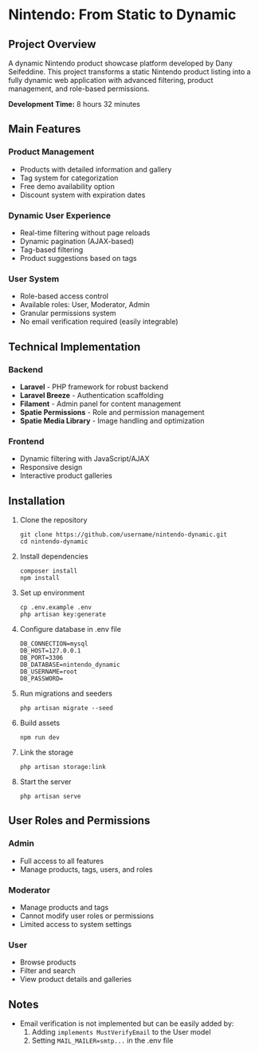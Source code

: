 # Nintendo: From Static to Dynamic

## Project Overview

A dynamic Nintendo product showcase platform developed by Dany Seifeddine. This project transforms a static Nintendo product listing into a fully dynamic web application with advanced filtering, product management, and role-based permissions.

**Development Time:** 8 hours 32 minutes

## Main Features

### Product Management

-   Products with detailed information and gallery
-   Tag system for categorization
-   Free demo availability option
-   Discount system with expiration dates

### Dynamic User Experience

-   Real-time filtering without page reloads
-   Dynamic pagination (AJAX-based)
-   Tag-based filtering
-   Product suggestions based on tags

### User System

-   Role-based access control
-   Available roles: User, Moderator, Admin
-   Granular permissions system
-   No email verification required (easily integrable)

## Technical Implementation

### Backend

-   **Laravel** - PHP framework for robust backend
-   **Laravel Breeze** - Authentication scaffolding
-   **Filament** - Admin panel for content management
-   **Spatie Permissions** - Role and permission management
-   **Spatie Media Library** - Image handling and optimization

### Frontend

-   Dynamic filtering with JavaScript/AJAX
-   Responsive design
-   Interactive product galleries

## Installation

1. Clone the repository

    ```
    git clone https://github.com/username/nintendo-dynamic.git
    cd nintendo-dynamic
    ```

2. Install dependencies

    ```
    composer install
    npm install
    ```

3. Set up environment

    ```
    cp .env.example .env
    php artisan key:generate
    ```

4. Configure database in .env file

    ```
    DB_CONNECTION=mysql
    DB_HOST=127.0.0.1
    DB_PORT=3306
    DB_DATABASE=nintendo_dynamic
    DB_USERNAME=root
    DB_PASSWORD=
    ```

5. Run migrations and seeders

    ```
    php artisan migrate --seed
    ```

6. Build assets

    ```
    npm run dev
    ```

7. Link the storage

    ```
    php artisan storage:link
    ```

8. Start the server
    ```
    php artisan serve
    ```

## User Roles and Permissions

### Admin

-   Full access to all features
-   Manage products, tags, users, and roles

### Moderator

-   Manage products and tags
-   Cannot modify user roles or permissions
-   Limited access to system settings

### User

-   Browse products
-   Filter and search
-   View product details and galleries

## Notes

-   Email verification is not implemented but can be easily added by:
    1. Adding `implements MustVerifyEmail` to the User model
    2. Setting `MAIL_MAILER=smtp...` in the .env file
